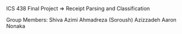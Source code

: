 ICS 438 Final Project => Receipt Parsing and Classification

Group Members:
Shiva Azimi
Ahmadreza (Soroush) Azizzadeh
Aaron Nonaka
